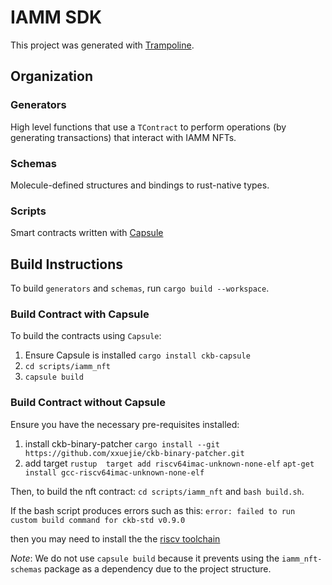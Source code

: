 # IAMM SDK

This project was generated with [Trampoline](https://github.com/Tempest-Protocol/trampoline).


## Organization

### Generators
High level functions that use a `TContract` to perform operations (by generating transactions) that interact with IAMM NFTs. 

### Schemas
Molecule-defined structures and bindings to rust-native types.

### Scripts
Smart contracts written with [Capsule](https://github.com/nervosnetwork/capsule)

## Build Instructions
To build `generators` and `schemas`, run `cargo build --workspace`.

### Build Contract with Capsule
To build the contracts using `Capsule`:
1. Ensure Capsule is installed `cargo install ckb-capsule`
2. `cd scripts/iamm_nft`
3. `capsule build`


### Build Contract without Capsule
Ensure you have the necessary pre-requisites installed:

1. install ckb-binary-patcher
    `cargo install --git https://github.com/xxuejie/ckb-binary-patcher.git`
2. add target
    `rustup  target add riscv64imac-unknown-none-elf`
    `apt-get install gcc-riscv64imac-unknown-none-elf`

Then, to build the nft contract: `cd scripts/iamm_nft` and `bash build.sh`.

If the bash script produces errors such as this:
`error: failed to run custom build command for ckb-std v0.9.0`

then you may need to install the the [riscv toolchain](https://github.com/riscv-collab/riscv-gnu-toolchain) 

*Note*: We do not use `capsule build` because it prevents using the `iamm_nft-schemas` package as a dependency due to the project structure.